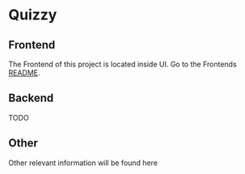 # Quizzy

## Frontend
The Frontend of this project is located inside UI. Go to the Frontends [README](./ui/README.md).

## Backend
TODO

## Other
Other relevant information will be found here
